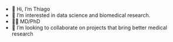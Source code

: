 - 👋 Hi, I’m Thiago
- 👀 I’m interested in data science and biomedical research.
- 👩‍💻 MD/PhD
- 💞️ I’m looking to collaborate on projects that bring better medical research

<!---
csthiago/csthiago is a ✨ special ✨ repository because its `README.md` (this file) appears on your GitHub profile.
You can click the Preview link to take a look at your changes.
--->
